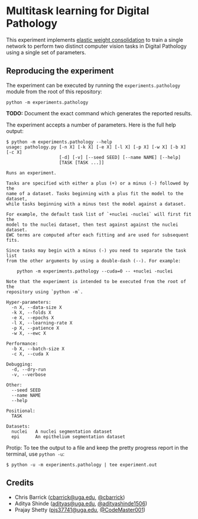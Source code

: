 # Multitask learning for Digital Pathology

This experiment implements [elastic weight consolidation][ewc] to train a single network to perform two distinct computer vision tasks in Digital Pathology using a single set of parameters.

[ewc]: https://arxiv.org/abs/1612.00796


## Reproducing the experiment

The experiment can be executed by running the `experiments.pathology` module from the root of this repository:

```
python -m experiments.pathology
```

**TODO:** Document the exact command which generates the reported results.

The experiment accepts a number of parameters. Here is the full help output:

```
$ python -m experiments.pathology --help
usage: pathology.py [-n X] [-k X] [-e X] [-l X] [-p X] [-w X] [-b X] [-c X]
                    [-d] [-v] [--seed SEED] [--name NAME] [--help]
                    [TASK [TASK ...]]

Runs an experiment.

Tasks are specified with either a plus (+) or a minus (-) followed by the
name of a dataset. Tasks beginning with a plus fit the model to the dataset,
while tasks beginning with a minus test the model against a dataset.

For example, the default task list of `+nuclei -nuclei` will first fit the
model to the nuclei dataset, then test against against the nuclei dataset.
EWC terms are computed after each fitting and are used for subsequent fits.

Since tasks may begin with a minus (-) you need to separate the task list
from the other arguments by using a double-dash (--). For example:

    python -m experiments.pathology --cuda=0 -- +nuclei -nuclei

Note that the experiment is intended to be executed from the root of the
repository using `python -m`.

Hyper-parameters:
  -n X, --data-size X
  -k X, --folds X
  -e X, --epochs X
  -l X, --learning-rate X
  -p X, --patience X
  -w X, --ewc X

Performance:
  -b X, --batch-size X
  -c X, --cuda X

Debugging:
  -d, --dry-run
  -v, --verbose

Other:
  --seed SEED
  --name NAME
  --help

Positional:
  TASK

Datasets:
  nuclei   A nuclei segmentation dataset
  epi      An epithelium segmentation dataset
```

Protip: To tee the output to a file and keep the pretty progress report in the
terminal, use `python -u`:

```
$ python -u -m experiments.pathology | tee experiment.out
```


## Credits
- Chris Barrick (cbarrick@uga.edu, [@cbarrick](github.com/cbarrick))
- Aditya Shinde (adityas@uga.edu, [@adityashinde1506](github.com/adityashinde1506))
- Prajay Shetty (pjs37741@uga.edu, [@CodeMaster001](github.com/CodeMaster001))
